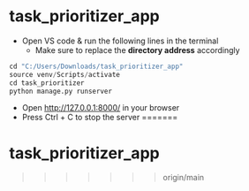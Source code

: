 # task_prioritizer_app

- Open VS code & run the following lines in the terminal
    - Make sure to replace the **directory address** accordingly

```python
cd "C:/Users/Downloads/task_prioritizer_app"
source venv/Scripts/activate
cd task_prioritizer
python manage.py runserver
```

- Open http://127.0.0.1:8000/ in your browser
- Press Ctrl + C to stop the server
=======
# task_prioritizer_app
>>>>>>> origin/main
